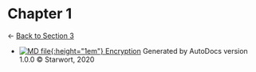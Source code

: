 # Chapter 1

← [Back to Section 3](..)

- [![MD file](https://img.icons8.com/windows/512/4a90e2/regular-document.png){:height="1em"} Encryption](encryption.html)
Generated by AutoDocs version 1.0.0 © Starwort, 2020
